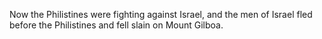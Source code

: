 Now the Philistines were fighting against Israel, and the men of Israel fled before the Philistines and fell slain on Mount Gilboa.
